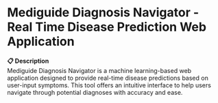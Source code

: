 # Mediguide Diagnosis Navigator - Real Time Disease Prediction Web Application

**📋 Description** <br />
Mediguide Diagnosis Navigator is a machine learning-based web application designed to provide real-time disease predictions based on <br /> user-input symptoms. This tool offers an intuitive interface to help users navigate through potential diagnoses with accuracy and ease.
